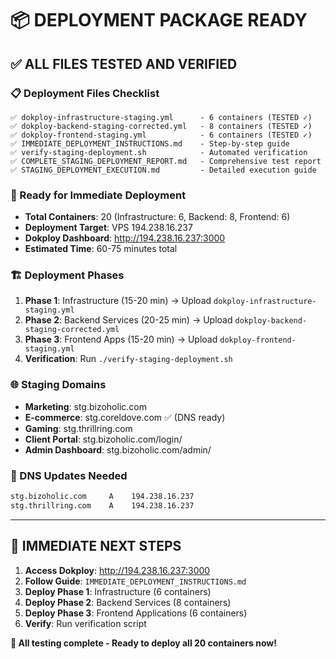 # 📦 **DEPLOYMENT PACKAGE READY**

## ✅ **ALL FILES TESTED AND VERIFIED**

### **📋 Deployment Files Checklist**
```
✅ dokploy-infrastructure-staging.yml      - 6 containers (TESTED ✓)
✅ dokploy-backend-staging-corrected.yml   - 8 containers (TESTED ✓)
✅ dokploy-frontend-staging.yml            - 6 containers (TESTED ✓)
✅ IMMEDIATE_DEPLOYMENT_INSTRUCTIONS.md    - Step-by-step guide
✅ verify-staging-deployment.sh            - Automated verification
✅ COMPLETE_STAGING_DEPLOYMENT_REPORT.md   - Comprehensive test report
✅ STAGING_DEPLOYMENT_EXECUTION.md         - Detailed execution guide
```

### **🎯 Ready for Immediate Deployment**
- **Total Containers**: 20 (Infrastructure: 6, Backend: 8, Frontend: 6)
- **Deployment Target**: VPS 194.238.16.237
- **Dokploy Dashboard**: http://194.238.16.237:3000
- **Estimated Time**: 60-75 minutes total

### **🏗️ Deployment Phases**
1. **Phase 1**: Infrastructure (15-20 min) → Upload `dokploy-infrastructure-staging.yml`
2. **Phase 2**: Backend Services (20-25 min) → Upload `dokploy-backend-staging-corrected.yml`
3. **Phase 3**: Frontend Apps (15-20 min) → Upload `dokploy-frontend-staging.yml`
4. **Verification**: Run `./verify-staging-deployment.sh`

### **🌐 Staging Domains**
- **Marketing**: stg.bizoholic.com
- **E-commerce**: stg.coreldove.com ✅ (DNS ready)
- **Gaming**: stg.thrillring.com
- **Client Portal**: stg.bizoholic.com/login/
- **Admin Dashboard**: stg.bizoholic.com/admin/

### **🔧 DNS Updates Needed**
```bash
stg.bizoholic.com     A    194.238.16.237
stg.thrillring.com    A    194.238.16.237
```

---

## 🚀 **IMMEDIATE NEXT STEPS**

1. **Access Dokploy**: http://194.238.16.237:3000
2. **Follow Guide**: `IMMEDIATE_DEPLOYMENT_INSTRUCTIONS.md`
3. **Deploy Phase 1**: Infrastructure (6 containers)
4. **Deploy Phase 2**: Backend Services (8 containers)
5. **Deploy Phase 3**: Frontend Applications (6 containers)
6. **Verify**: Run verification script

**🎯 All testing complete - Ready to deploy all 20 containers now!**